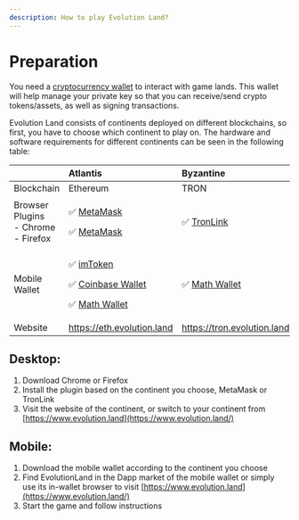 ```yaml
---
description: How to play Evolution Land?
---
```


# Preparation

You need a [cryptocurrency wallet](wallets.md) to interact with game lands.  This wallet will help manage your private key so that you can receive/send crypto tokens/assets, as well as signing transactions.

Evolution Land consists of continents deployed on different blockchains, so first, you have to choose which continent to play on. The hardware and software requirements for different continents can be seen in the following table:

<table>
  <thead>
    <tr>
      <th style="text-align:left"></th>
      <th style="text-align:left"><b>Atlantis</b>
      </th>
      <th style="text-align:left"><b>Byzantine</b>
      </th>
    </tr>
  </thead>
  <tbody>
    <tr>
      <td style="text-align:left">Blockchain</td>
      <td style="text-align:left">Ethereum</td>
      <td style="text-align:left">TRON</td>
    </tr>
    <tr>
      <td style="text-align:left">Browser Plugins
        <br />- Chrome
        <br />- Firefox</td>
      <td style="text-align:left">
        <p>&#x2705; <a href="https://metamask.io/">MetaMask</a>
        </p>
        <p>&#x2705; <a href="https://addons.mozilla.org/en-US/firefox/addon/ether-metamask/">MetaMask</a>
        </p>
      </td>
      <td style="text-align:left">&#x2705; <a href="https://chrome.google.com/webstore/detail/tronlink/ibnejdfjmmkpcnlpebklmnkoeoihofec">TronLink</a>
      </td>
    </tr>
    <tr>
      <td style="text-align:left">Mobile Wallet</td>
      <td style="text-align:left">
        <p>&#x2705; <a href="https://itunes.apple.com/us/app/imtoken-2-0-bitcoin-ethereum/id1384798940?mt=8">imToken</a>
        </p>
        <p>&#x2705; <a href="https://wallet.coinbase.com/">Coinbase Wallet</a>
        </p>
        <p>&#x2705; <a href="http://www.mathwallet.org/">Math Wallet</a>
        </p>
      </td>
      <td style="text-align:left">&#x2705; <a href="http://www.mathwallet.org/">Math Wallet</a>
      </td>
    </tr>
    <tr>
      <td style="text-align:left">Website</td>
      <td style="text-align:left"><a href="https://atlantis.evolution.land/">https://eth.evolution.land</a>
      </td>
      <td style="text-align:left"><a href="https://tron.evolution.land/">https://tron.evolution.land</a>
      </td>
    </tr>
  </tbody>
</table>

## Desktop:

1. Download Chrome or Firefox
2. Install the plugin based on the continent you choose, MetaMask or TronLink
3. Visit the website of the continent, or switch to your continent from [https://www.evolution.land](https://www.evolution.land/)

## **Mobile:**

1. Download the mobile wallet according to the continent you choose
2. Find EvolutionLand in the Dapp market of the mobile wallet or simply use its in-wallet browser to visit  [https://www.evolution.land](https://www.evolution.land/)
3. Start the game and follow instructions

